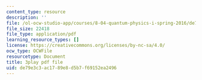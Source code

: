 ```yaml
---
content_type: resource
description: ''
file: /ol-ocw-studio-app/courses/8-04-quantum-physics-i-spring-2016/de79e3c3ac1789e8d5b7f69152ea2496_0T83-47Vi-M.pdf
file_size: 22418
file_type: application/pdf
learning_resource_types: []
license: https://creativecommons.org/licenses/by-nc-sa/4.0/
ocw_type: OCWFile
resourcetype: Document
title: 3play pdf file
uid: de79e3c3-ac17-89e8-d5b7-f69152ea2496
---
```

